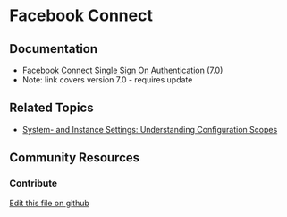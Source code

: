 # Facebook Connect

## Documentation

* [Facebook Connect Single Sign On Authentication](https://portal.liferay.dev/docs/7-0/deploy/-/knowledge_base/d/opensso-single-sign-on-authentication) (7.0)
* Note: link covers version 7.0 - requires update

## Related Topics

* [System- and Instance Settings: Understanding Configuration Scopes](https://learn.liferay.com/dxp/7.x/en/system-administration/system-settings/understanding-configuration-scope.html#system-settings-and-instance-settings)

## Community Resources


### Contribute

[Edit this file on github](https://github.com/olafk/controlpanel-documentation-docs/blob/master/md/73en/com_liferay_configuration_admin_web_portlet_InstanceSettingsPortlet/facebook-connect.md)
